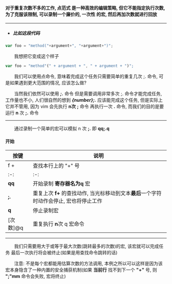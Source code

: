 #### 对于重复次数不多的工作, 点范式 是一种高效的编辑策略, 但它不能指定执行次数, 为了克服该限制, 可以录制一个廉价的, 一次性 的宏, 然后再加次数就进行回放
---

- ##### 比如这段代码
 
```javascript
var foo = "method("+argument+", "+argument+")";
```
    
&nbsp;&nbsp;&nbsp;&nbsp;&nbsp;&nbsp; 我想把它变成这个样子
    
```javascript
var foo = "method"(" + argument + ", " + argument + ")";
```

&nbsp;&nbsp;&nbsp;&nbsp;&nbsp;&nbsp; 我们可以使用点命令, 意味着完成这个任务只需要简单的重复几次 ;. 命令, 可是如果遇到更大范围的情况, 应该怎么做?

&nbsp;&nbsp;&nbsp;&nbsp;&nbsp;&nbsp; 当然我们依然可以使用 ***;.*** 命令 但是需要调用非常多次 ;. 命令才能完成任务, 工作量也不小, 人们很自然的想到 ***{number};.*** 应该能完成这个任务, 但是实际上它并不管用, 因为 vim 会先执行 **n次** **;** 命令 再执行一次 **.** 命令, 而我们的目的是要运行 **n** 次 **;.** 命令

---

&nbsp;&nbsp;&nbsp;&nbsp;&nbsp;&nbsp; 通过录制一个简单的宏可以模拟 n 次 **;.**  即 **qq;.q**
  
  #### 开始
  | 按键     | 说明                                                                                       |
  |----------|--------------------------------------------------------------------------------------------|
  | f +      | 查找本行上的 "+" 号                                                                        |
  | :-:      | :-:                                                                                        |
  | **qq**   | 开始录制 **寄存器名为q** 宏                                                                |
  | **;.**   | 重复上次 **f+** 的查找动作, 当光标移动到文本**最后**一个字符时动作会停止, 宏也将停止工作 |
  | **q**    | 停止录制宏                                                                                 |
  | [次数]@q | 重复执行 **n**次 q 宏命令                                                                  |
 
---

&nbsp;&nbsp;&nbsp;&nbsp;&nbsp;&nbsp; 我们只需要用大于或等于最大次数(跳转最多的次数)的宏, 该宏就可以完成任务 最后一次执行将会被终止(如果是用查找命令跳转的话)

&nbsp;&nbsp;&nbsp;&nbsp;&nbsp;&nbsp; 注意: 不是每个宏都能用估算次数的方法调用, 本例之所以可以这样是因为该宏本身隐含了一种内置的安全捕获机制(如果 **当前行** 找不到下一个 **"+"** 号, 则 **";"mm** 命令会失败, 宏将终止)

